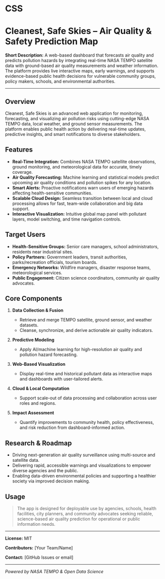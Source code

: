 # **CSS**
# Cleanest, Safe Skies – Air Quality & Safety Prediction Map

**Short Description:**
A web-based dashboard that forecasts air quality and predicts pollution hazards by integrating real-time NASA TEMPO satellite data with ground-based air quality measurements and weather information. The platform provides live interactive maps, early warnings, and supports evidence-based public health decisions for vulnerable community groups, policy makers, schools, and environmental authorities.

---

## Overview

Cleanest, Safe Skies is an advanced web application for monitoring, forecasting, and visualizing air pollution risks using cutting-edge NASA TEMPO data, local weather, and ground sensor measurements. The platform enables public health action by delivering real-time updates, predictive insights, and smart notifications to diverse stakeholders.

## Features

- **Real-Time Integration:** Combines NASA TEMPO satellite observations, ground monitoring, and meteorological data for accurate, timely coverage.
- **Air Quality Forecasting:** Machine learning and statistical models predict upcoming air quality conditions and pollution spikes for any location.
- **Smart Alerts:** Proactive notifications warn users of emerging hazards affecting health-sensitive communities.
- **Scalable Cloud Design:** Seamless transition between local and cloud processing allows for fast, team-wide collaboration and big data support.
- **Interactive Visualization:** Intuitive global map panel with pollutant layers, model switching, and time navigation controls.

## Target Users

- **Health-Sensitive Groups:** Senior care managers, school administrators, residents near industrial sites.
- **Policy Partners:** Government leaders, transit authorities, parks/recreation officials, tourism boards.
- **Emergency Networks:** Wildfire managers, disaster response teams, meteorological services.
- **Public Engagement:** Citizen science coordinators, community air quality advocates.

## Core Components

1. **Data Collection & Fusion**
    - Retrieve and merge TEMPO satellite, ground sensor, and weather datasets.
    - Cleanse, synchronize, and derive actionable air quality indicators.

2. **Predictive Modeling**
    - Apply AI/machine learning for high-resolution air quality and pollution hazard forecasting.

3. **Web-Based Visualization**
    - Display real-time and historical pollutant data as interactive maps and dashboards with user-tailored alerts.

4. **Cloud & Local Computation**
    - Support scale-out of data processing and collaboration across user roles and regions.

5. **Impact Assessment**
    - Quantify improvements to community health, policy effectiveness, and risk reduction from dashboard-informed action.

## Research & Roadmap

- Driving next-generation air quality surveillance using multi-source and satellite data.
- Delivering rapid, accessible warnings and visualizations to empower diverse agencies and the public.
- Enabling data-driven environmental policies and supporting a healthier society via improved decision making.

## Usage

> The app is designed for deployable use by agencies, schools, health facilities, city planners, and community advocates seeking reliable, science-based air quality prediction for operational or public information needs.

---

**License:** MIT

**Contributors:** [Your Team/Name]

**Contact:** [GitHub Issues or email]

---

*Powered by NASA TEMPO & Open Data Science*
